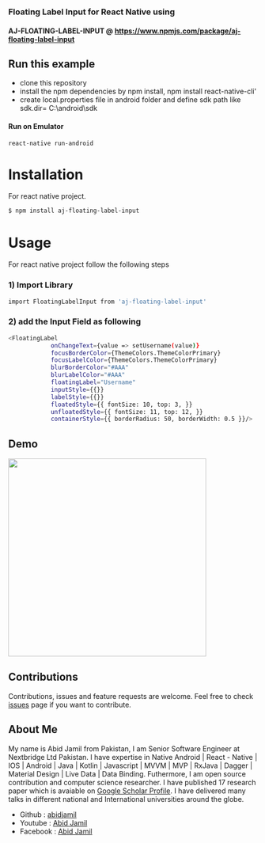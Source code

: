 ### Floating Label Input for React Native using 

#### AJ-FLOATING-LABEL-INPUT @ https://www.npmjs.com/package/aj-floating-label-input 


## Run this example 

- clone this repository
- install the npm dependencies by npm install, npm install react-native-cli'
- create local.properties file in android folder and define sdk path like sdk.dir= C\:\\android\\sdk

#### Run on Emulator
`react-native run-android`

# Installation

For react native project.

```sh
$ npm install aj-floating-label-input
```

# Usage
For react native project follow the following steps

### 1) Import Library
```sh
import FloatingLabelInput from 'aj-floating-label-input'
```
### 2) add the Input Field as following

```sh
<FloatingLabel
            onChangeText={value => setUsername(value)}
            focusBorderColor={ThemeColors.ThemeColorPrimary}
            focusLabelColor={ThemeColors.ThemeColorPrimary}
            blurBorderColor="#AAA"
            blurLabelColor="#AAA"
            floatingLabel="Username"
            inputStyle={{}}
            labelStyle={{}}
            floatedStyle={{ fontSize: 10, top: 3, }}
            unfloatedStyle={{ fontSize: 11, top: 12, }}
            containerStyle={{ borderRadius: 50, borderWidth: 0.5 }}/>
```

## Demo

<img src="https://i.ibb.co/NTmpTnY/ajfloatinglabelinput.gif" width="400"/>

## Contributions 
Contributions, issues and feature requests are welcome.
Feel free to check [issues](https://github.com/abidjamil/Floating-Label-Input/issues "issues") page if you want to contribute.

## About Me
My name is Abid Jamil from Pakistan, I am Senior Software Engineer at Nextbridge Ltd Pakistan. I have expertise in Native Android | React - Native | IOS | Android | Java | Kotlin | Javascript | MVVM | MVP | RxJava | Dagger | Material Design | Live Data | Data Binding. Futhermore, I am open source contribution and computer science researcher. I have published 17 research paper which is avaiable on [Google Scholar Profile](https://scholar.google.com/citations?user=sl7oXNsAAAAJ&hl=en "Google Scholar Profile").  I have delivered many talks in different national and International universities around the globe. 

- Github : [abidjamil ](https://github.com/abidjamil "abidjamil ")
- Youtube : [Abid Jamil](https://www.youtube.com/c/abidjamil "Abid Jamil")
- Facebook : [Abid Jamil](http://www.facebook.com/chabidgill "Abid Jamil")




